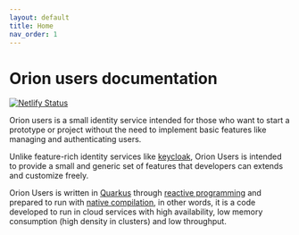 ```yaml
---
layout: default
title: Home
nav_order: 1
---
```


# Orion users documentation

[![Netlify Status](https://api.netlify.com/api/v1/badges/f305c108-5bfb-4aae-85f3-31d216ce2214/deploy-status)](https://app.netlify.com/sites/users-orion-services/deploys)

Orion users is a small identity service intended for those who want to start a
prototype or project without the need to implement basic features like
managing and authenticating users.

Unlike feature-rich identity services like [keycloak](https://www.keycloak.org),
Orion Users is intended to provide a small and generic set of features that
developers can extends and customize freely.

Orion Users is written in [Quarkus](https://quarkus.io) through [reactive
programming](https://quarkus.io/guides/getting-started-reactive) and prepared to
run with [native compilation](https://quarkus.io/guides/building-native-image),
in other words, it is a code developed to run in cloud services with high
availability, low memory consumption (high density in clusters) and low
throughput.
